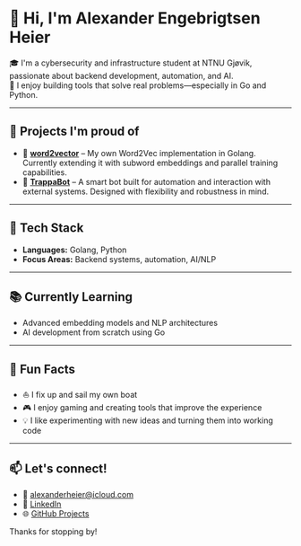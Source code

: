 # 👋 Hi, I'm Alexander Engebrigtsen Heier

🎓 I'm a cybersecurity and infrastructure student at NTNU Gjøvik, passionate about backend development, automation, and AI.  
🧠 I enjoy building tools that solve real problems—especially in Go and Python.

---

## 🚀 Projects I'm proud of

- 🧠 [**word2vector**](https://github.com/AlexHeier/word2vector) – My own Word2Vec implementation in Golang. Currently extending it with subword embeddings and parallel training capabilities.
- 🤖 [**TrappaBot**](https://github.com/AlexHeier/TrappaBot) – A smart bot built for automation and interaction with external systems. Designed with flexibility and robustness in mind.

---

## 🔧 Tech Stack

- **Languages:** Golang, Python
- **Focus Areas:** Backend systems, automation, AI/NLP

---

## 📚 Currently Learning

- Advanced embedding models and NLP architectures  
- AI development from scratch using Go

---

## 🧩 Fun Facts

- ⛵ I fix up and sail my own boat
- 🎮 I enjoy gaming and creating tools that improve the experience
- 💡 I like experimenting with new ideas and turning them into working code

---

## 📫 Let's connect!

- 📧 alexanderheier@icloud.com
- 💼 [LinkedIn](https://www.linkedin.com/in/alexander-heier/)  
- 🌐 [GitHub Projects](https://github.com/AlexHeier)

Thanks for stopping by!
